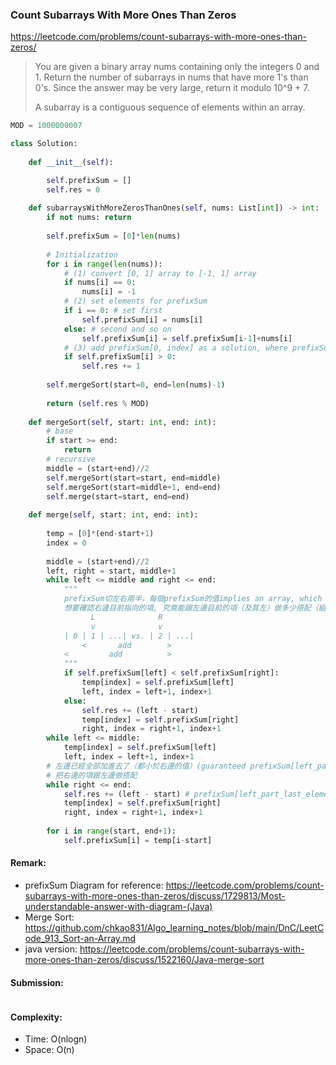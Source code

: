 ### Count Subarrays With More Ones Than Zeros
https://leetcode.com/problems/count-subarrays-with-more-ones-than-zeros/
>You are given a binary array nums containing only the integers 0 and 1. Return the number of subarrays in nums that have more 1's than 0's. Since the answer may be very large, return it modulo 10^9 + 7.
>
>A subarray is a contiguous sequence of elements within an array.
```python
MOD = 1000000007

class Solution:
    
    def __init__(self):

        self.prefixSum = []
        self.res = 0
        
    def subarraysWithMoreZerosThanOnes(self, nums: List[int]) -> int:
        if not nums: return
        
        self.prefixSum = [0]*len(nums)
        
        # Initialization
        for i in range(len(nums)):
            # (1) convert [0, 1] array to [-1, 1] array
            if nums[i] == 0:
                nums[i] = -1
            # (2) set elements for prefixSum
            if i == 0: # set first
                self.prefixSum[i] = nums[i]
            else: # second and so on
                self.prefixSum[i] = self.prefixSum[i-1]+nums[i]
            # (3) add prefixSum[0, index] as a solution, where prefixSum[index]>0
            if self.prefixSum[i] > 0:
                self.res += 1
        
        self.mergeSort(start=0, end=len(nums)-1)
        
        return (self.res % MOD)
    
    def mergeSort(self, start: int, end: int):
        # base
        if start >= end:
            return
        # recursive
        middle = (start+end)//2
        self.mergeSort(start=start, end=middle)
        self.mergeSort(start=middle+1, end=end)
        self.merge(start=start, end=end)
        
    def merge(self, start: int, end: int):
        
        temp = [0]*(end-start+1)
        index = 0
        
        middle = (start+end)//2
        left, right = start, middle+1
        while left <= middle and right <= end:
            """
            prefixSum切左右兩半，每個prefixSum的值implies an array, which sums from nums[0] to nums[i] (after transition)
            想要確認右邊目前指向的項, 究竟能跟左邊目前的項（及其左）做多少搭配（組成幾種砍法）。條件：右邊該prefixSum值>左邊。
                  L              R
                  v              v
            | 0 | 1 | ...| vs. | 2 | ...|
                <       add        >
            <         add          >
            """
            if self.prefixSum[left] < self.prefixSum[right]:
                temp[index] = self.prefixSum[left]
                left, index = left+1, index+1
            else:
                self.res += (left - start)
                temp[index] = self.prefixSum[right]
                right, index = right+1, index+1
        while left <= middle:
            temp[index] = self.prefixSum[left]
            left, index = left+1, index+1
        # 左邊已經全部加進去了（都小於右邊的值）(guaranteed prefixSum[left_part_last_element] < prefixSum[right])
        # 把右邊的項跟左邊做搭配
        while right <= end:
            self.res += (left - start) # prefixSum[left_part_last_element] < prefixSum[right]
            temp[index] = self.prefixSum[right]
            right, index = right+1, index+1
            
        for i in range(start, end+1):
            self.prefixSum[i] = temp[i-start]
```
#### Remark:
- prefixSum Diagram for reference: https://leetcode.com/problems/count-subarrays-with-more-ones-than-zeros/discuss/1729813/Most-understandable-answer-with-diagram-(Java)
- Merge Sort: https://github.com/chkao831/Algo_learning_notes/blob/main/DnC/LeetCode_913_Sort-an-Array.md
- java version: https://leetcode.com/problems/count-subarrays-with-more-ones-than-zeros/discuss/1522160/Java-merge-sort
#### Submission:
```
```
#### Complexity:
- Time: O(nlogn)
- Space: O(n)

